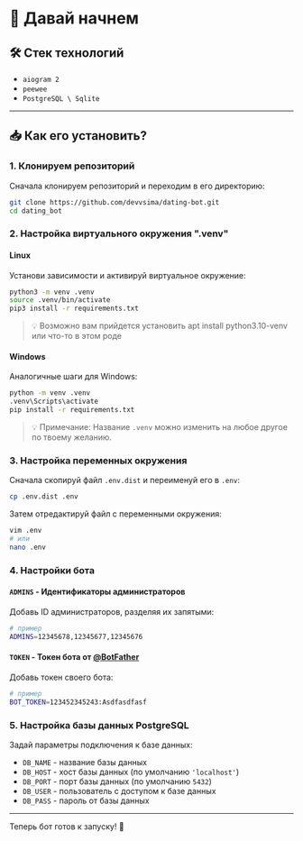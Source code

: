 
# 🚀 Давай начнем

## 🛠️ Стек технологий
- `aiogram 2`
- `peewee`
- `PostgreSQL \ Sqlite`

---

## 📥 Как его установить?

### 1. Клонируем репозиторий
Сначала клонируем репозиторий и переходим в его директорию:

```bash
git clone https://github.com/devvsima/dating-bot.git
cd dating_bot
```

### 2. Настройка виртуального окружения ".venv"

#### Linux
Установи зависимости и активируй виртуальное окружение:

```bash
python3 -m venv .venv
source .venv/bin/activate
pip3 install -r requirements.txt
```
> 💡 Возможно вам прийдется установить apt install python3.10-venv или что-то в этом роде

#### Windows
Аналогичные шаги для Windows:

```bash
python -m venv .venv
.venv\Scripts\activate
pip install -r requirements.txt
```

> 💡 Примечание: Название `.venv` можно изменить на любое другое по твоему желанию.

### 3. Настройка переменных окружения

Сначала скопируй файл `.env.dist` и переименуй его в `.env`:

```bash
cp .env.dist .env
```

Затем отредактируй файл с переменными окружения:

```bash
vim .env
# или
nano .env
```

### 4. Настройки бота

#### `ADMINS` - Идентификаторы администраторов
Добавь ID администраторов, разделяя их запятыми:

```bash
# пример
ADMINS=12345678,12345677,12345676
```

#### `TOKEN` - Токен бота от [@BotFather](https://t.me/BotFather)
Добавь токен своего бота:

```bash
# пример
BOT_TOKEN=123452345243:Asdfasdfasf
```

### 5. Настройка базы данных PostgreSQL

Задай параметры подключения к базе данных:

- `DB_NAME` - название базы данных
- `DB_HOST` - хост базы данных (по умолчанию `'localhost'`)
- `DB_PORT` - порт базы данных (по умолчанию `5432`)
- `DB_USER` - пользователь с доступом к базе данных
- `DB_PASS` - пароль от базы данных

---

Теперь бот готов к запуску! 🎉